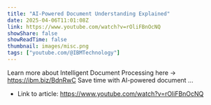 ```yaml
---
title: "AI-Powered Document Understanding Explained"
date: 2025-04-06T11:01:08Z
link: https://www.youtube.com/watch?v=rOliFBnOcNQ
showShare: false
showReadTime: false
thumbnail: images/misc.png
tags: ["youtube.com/@IBMTechnology"]
---
```

Learn more about Intelligent Document Processing here → https://ibm.biz/BdnRwC Save time with AI-powered document ...

- Link to article: https://www.youtube.com/watch?v=rOliFBnOcNQ